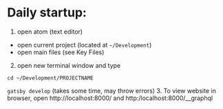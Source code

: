 # Daily startup:
1. open atom (text editor)
- open current project (located at `~/Development`)
- open main files (see Key Files)
2. open new terminal window and type

`cd ~/Development/PROJECTNAME`

`gatsby develop` (takes some time, may throw errors)
3. To view website in browser, open http://localhost:8000/ and http:/localhost:8000/__graphql
